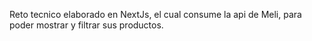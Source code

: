 Reto tecnico elaborado en NextJs, el cual consume la api de Meli, para poder mostrar y filtrar sus productos.
